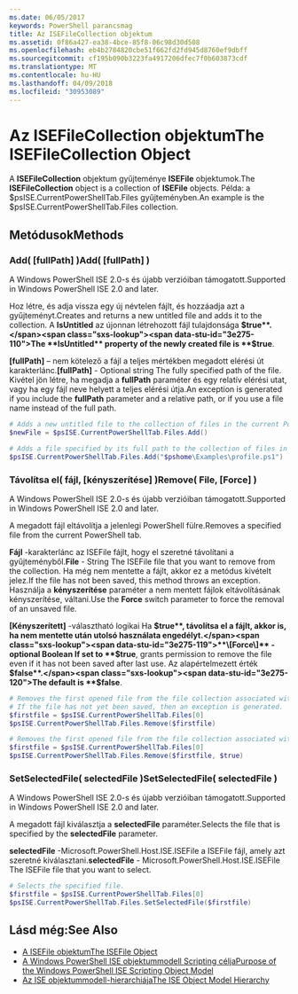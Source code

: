 ```yaml
---
ms.date: 06/05/2017
keywords: PowerShell parancsmag
title: Az ISEFileCollection objektum
ms.assetid: 0f86a427-ea38-4bce-85f8-06c98d30d508
ms.openlocfilehash: eb4b2784820cbe51f662fd2fd945d8760ef9dbff
ms.sourcegitcommit: cf195b090b3223fa4917206dfec7f0b603873cdf
ms.translationtype: MT
ms.contentlocale: hu-HU
ms.lasthandoff: 04/09/2018
ms.locfileid: "30953089"
---
```

# <a name="the-isefilecollection-object"></a><span data-ttu-id="3e275-103">Az ISEFileCollection objektum</span><span class="sxs-lookup"><span data-stu-id="3e275-103">The ISEFileCollection Object</span></span>

<span data-ttu-id="3e275-104">A **ISEFileCollection** objektum gyűjteménye **ISEFile** objektumok.</span><span class="sxs-lookup"><span data-stu-id="3e275-104">The **ISEFileCollection** object is a collection of **ISEFile** objects.</span></span> <span data-ttu-id="3e275-105">Példa: a $psISE.CurrentPowerShellTab.Files gyűjteményben.</span><span class="sxs-lookup"><span data-stu-id="3e275-105">An example is the $psISE.CurrentPowerShellTab.Files collection.</span></span>

## <a name="methods"></a><span data-ttu-id="3e275-106">Metódusok</span><span class="sxs-lookup"><span data-stu-id="3e275-106">Methods</span></span>

### <a name="add-fullpath-"></a><span data-ttu-id="3e275-107">Add\( \[fullPath\] \)</span><span class="sxs-lookup"><span data-stu-id="3e275-107">Add\( \[fullPath\] \)</span></span>

<span data-ttu-id="3e275-108">A Windows PowerShell ISE 2.0-s és újabb verzióiban támogatott.</span><span class="sxs-lookup"><span data-stu-id="3e275-108">Supported in Windows PowerShell ISE 2.0 and later.</span></span>

<span data-ttu-id="3e275-109">Hoz létre, és adja vissza egy új névtelen fájlt, és hozzáadja azt a gyűjteményt.</span><span class="sxs-lookup"><span data-stu-id="3e275-109">Creates and returns a new untitled file and adds it to the collection.</span></span> <span data-ttu-id="3e275-110">A **IsUntitled** az újonnan létrehozott fájl tulajdonsága **$true**.</span><span class="sxs-lookup"><span data-stu-id="3e275-110">The **IsUntitled** property of the newly created file is **$true**.</span></span>

<span data-ttu-id="3e275-111">**\[fullPath\]**  – nem kötelező a fájl a teljes mértékben megadott elérési út karakterlánc.</span><span class="sxs-lookup"><span data-stu-id="3e275-111">**\[fullPath\]** - Optional string The fully specified path of the file.</span></span> <span data-ttu-id="3e275-112">Kivétel jön létre, ha megadja a **fullPath** paraméter és egy relatív elérési utat, vagy ha egy fájl neve helyett a teljes elérési útja.</span><span class="sxs-lookup"><span data-stu-id="3e275-112">An exception is generated if you include the **fullPath** parameter and a relative path, or if you use a file name instead of the full path.</span></span>

```powershell
# Adds a new untitled file to the collection of files in the current PowerShell tab.
$newFile = $psISE.CurrentPowerShellTab.Files.Add()

# Adds a file specified by its full path to the collection of files in the current PowerShell tab.
$psISE.CurrentPowerShellTab.Files.Add("$pshome\Examples\profile.ps1")
```

### <a name="remove-file-force-"></a><span data-ttu-id="3e275-113">Távolítsa el\( fájl, \[kényszerítése\] \)</span><span class="sxs-lookup"><span data-stu-id="3e275-113">Remove\( File, \[Force\] \)</span></span>

<span data-ttu-id="3e275-114">A Windows PowerShell ISE 2.0-s és újabb verzióiban támogatott.</span><span class="sxs-lookup"><span data-stu-id="3e275-114">Supported in Windows PowerShell ISE 2.0 and later.</span></span>

<span data-ttu-id="3e275-115">A megadott fájl eltávolítja a jelenlegi PowerShell fülre.</span><span class="sxs-lookup"><span data-stu-id="3e275-115">Removes a specified file from the current PowerShell tab.</span></span>

<span data-ttu-id="3e275-116">**Fájl** -karakterlánc az ISEFile fájlt, hogy el szeretné távolítani a gyűjteményből.</span><span class="sxs-lookup"><span data-stu-id="3e275-116">**File** - String The ISEFile file that you want to remove from the collection.</span></span> <span data-ttu-id="3e275-117">Ha még nem mentette a fájlt, akkor ez a metódus kivételt jelez.</span><span class="sxs-lookup"><span data-stu-id="3e275-117">If the file has not been saved, this method throws an exception.</span></span> <span data-ttu-id="3e275-118">Használja a **kényszerítése** paraméter a nem mentett fájlok eltávolításának kényszerítése, váltani.</span><span class="sxs-lookup"><span data-stu-id="3e275-118">Use the **Force** switch parameter to force the removal of an unsaved file.</span></span>

<span data-ttu-id="3e275-119">**\[Kényszerített\]**  -választható logikai Ha **$true**, távolítsa el a fájlt, akkor is, ha nem mentette után utolsó használata engedélyt.</span><span class="sxs-lookup"><span data-stu-id="3e275-119">**\[Force\]** - optional Boolean If set to **$true**, grants permission to remove the file even if it has not been saved after last use.</span></span> <span data-ttu-id="3e275-120">Az alapértelmezett érték **$false**.</span><span class="sxs-lookup"><span data-stu-id="3e275-120">The default is **$false**.</span></span>

```powershell
# Removes the first opened file from the file collection associated with the current PowerShell tab.
# If the file has not yet been saved, then an exception is generated.
$firstfile = $psISE.CurrentPowerShellTab.Files[0]
$psISE.CurrentPowerShellTab.Files.Remove($firstfile)

# Removes the first opened file from the file collection associated with the current PowerShell tab, even if it has not been saved.
$firstfile = $psISE.CurrentPowerShellTab.Files[0]
$psISE.CurrentPowerShellTab.Files.Remove($firstfile, $true)
```

### <a name="setselectedfile-selectedfile-"></a><span data-ttu-id="3e275-121">SetSelectedFile\( selectedFile \)</span><span class="sxs-lookup"><span data-stu-id="3e275-121">SetSelectedFile\( selectedFile \)</span></span>

<span data-ttu-id="3e275-122">A Windows PowerShell ISE 2.0-s és újabb verzióiban támogatott.</span><span class="sxs-lookup"><span data-stu-id="3e275-122">Supported in Windows PowerShell ISE 2.0 and later.</span></span>

<span data-ttu-id="3e275-123">A megadott fájl kiválasztja a **selectedFile** paraméter.</span><span class="sxs-lookup"><span data-stu-id="3e275-123">Selects the file that is specified by the **selectedFile** parameter.</span></span>

<span data-ttu-id="3e275-124">**selectedFile** -Microsoft.PowerShell.Host.ISE.ISEFile a ISEFile fájl, amely azt szeretné kiválasztani.</span><span class="sxs-lookup"><span data-stu-id="3e275-124">**selectedFile** - Microsoft.PowerShell.Host.ISE.ISEFile The ISEFile file that you want to select.</span></span>

```powershell
# Selects the specified file.
$firstfile = $psISE.CurrentPowerShellTab.Files[0]
$psISE.CurrentPowerShellTab.Files.SetSelectedFile($firstfile)
```

## <a name="see-also"></a><span data-ttu-id="3e275-125">Lásd még:</span><span class="sxs-lookup"><span data-stu-id="3e275-125">See Also</span></span>

- [<span data-ttu-id="3e275-126">A ISEFile objektum</span><span class="sxs-lookup"><span data-stu-id="3e275-126">The ISEFile Object</span></span>](The-ISEFile-Object.md)
- [<span data-ttu-id="3e275-127">A Windows PowerShell ISE objektummodell Scripting célja</span><span class="sxs-lookup"><span data-stu-id="3e275-127">Purpose of the Windows PowerShell ISE Scripting Object Model</span></span>](Purpose-of-the-Windows-PowerShell-ISE-Scripting-Object-Model.md)
- [<span data-ttu-id="3e275-128">Az ISE objektummodell-hierarchiája</span><span class="sxs-lookup"><span data-stu-id="3e275-128">The ISE Object Model Hierarchy</span></span>](The-ISE-Object-Model-Hierarchy.md)